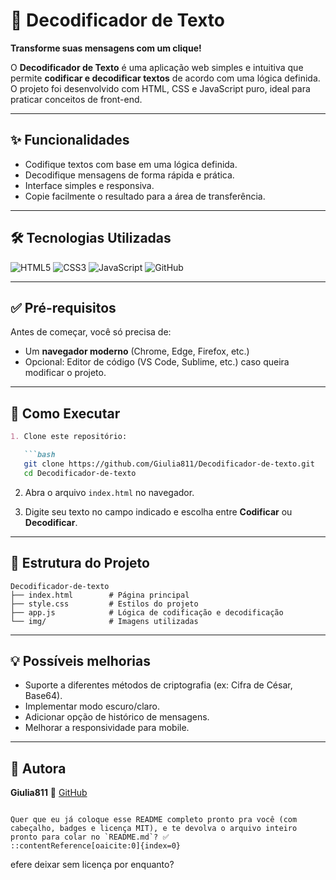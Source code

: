 # 🔐 Decodificador de Texto

**Transforme suas mensagens com um clique!**

O **Decodificador de Texto** é uma aplicação web simples e intuitiva que permite **codificar e decodificar textos** de acordo com uma lógica definida. O projeto foi desenvolvido com HTML, CSS e JavaScript puro, ideal para praticar conceitos de front-end.

---

## ✨ Funcionalidades

- Codifique textos com base em uma lógica definida.
- Decodifique mensagens de forma rápida e prática.
- Interface simples e responsiva.
- Copie facilmente o resultado para a área de transferência.

---

## 🛠️ Tecnologias Utilizadas

![HTML5](https://img.shields.io/badge/html5-%23E34F26.svg?style=for-the-badge&logo=html5&logoColor=white) 
![CSS3](https://img.shields.io/badge/css3-%231572B6.svg?style=for-the-badge&logo=css3&logoColor=white) 
![JavaScript](https://img.shields.io/badge/javascript-%23323330.svg?style=for-the-badge&logo=javascript&logoColor=%23F7DF1E) 
![GitHub](https://img.shields.io/badge/GitHub-%23121011.svg?style=for-the-badge&logo=github&logoColor=white)

---

## ✅ Pré-requisitos

Antes de começar, você só precisa de:

- Um **navegador moderno** (Chrome, Edge, Firefox, etc.)
- Opcional: Editor de código (VS Code, Sublime, etc.) caso queira modificar o projeto.

---

## 🚀 Como Executar

````markdown
1. Clone este repositório:

   ```bash
   git clone https://github.com/Giulia811/Decodificador-de-texto.git
   cd Decodificador-de-texto
````

2. Abra o arquivo `index.html` no navegador.

3. Digite seu texto no campo indicado e escolha entre **Codificar** ou **Decodificar**.

---

## 📂 Estrutura do Projeto

```text
Decodificador-de-texto
├── index.html        # Página principal
├── style.css         # Estilos do projeto
├── app.js            # Lógica de codificação e decodificação
└── img/              # Imagens utilizadas
```

---

## 💡 Possíveis melhorias

* Suporte a diferentes métodos de criptografia (ex: Cifra de César, Base64).
* Implementar modo escuro/claro.
* Adicionar opção de histórico de mensagens.
* Melhorar a responsividade para mobile.

---

## 🙋 Autora

**Giulia811**
🔗 [GitHub](https://github.com/Giulia811)

```

Quer que eu já coloque esse README completo pronto pra você (com cabeçalho, badges e licença MIT), e te devolva o arquivo inteiro pronto para colar no `README.md`? ✅
::contentReference[oaicite:0]{index=0}
```
efere deixar sem licença por enquanto?
```
